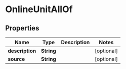 

# OnlineUnitAllOf


## Properties

| Name | Type | Description | Notes |
|------------ | ------------- | ------------- | -------------|
|**description** | **String** |  |  [optional] |
|**source** | **String** |  |  [optional] |



